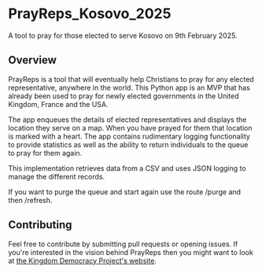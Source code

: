 # PrayReps_Kosovo_2025

A tool to pray for those elected to serve Kosovo on 9th February 2025.

## Overview
PrayReps is a tool that will eventually help Christians to pray for any elected representative, anywhere in the world. This Python app is an MVP that has already been used to pray for newly elected governments in the United Kingdom, France and the USA. 

The app enqueues the details of elected representatives and displays the location they serve on a map. When you have prayed for them that location is marked with a heart. The app contains rudimentary logging functionality to provide statistics as well as the ability to return individuals to the queue to pray for them again.

This implementation retrieves data from a CSV and uses JSON logging to manage the different records.

If you want to purge the queue and start again use the route /purge and then /refresh.

## Contributing
Feel free to contribute by submitting pull requests or opening issues. If you're interested in the vision behind PrayReps then you might want to look at [the Kingdom Democracy Project's website](https://kingdomdemocracy.global/).
